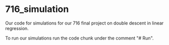 # 716_simulation
Our code for simulations for our 716 final project on double descent in linear regression. 

To run our simulations run the code chunk under the comment "# Run".
